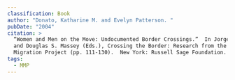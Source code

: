 ```yaml
---
classification: Book
author: "Donato, Katharine M. and Evelyn Patterson. "
pubDate: "2004"
citation: >
  “Women and Men on the Move: Undocumented Border Crossings.”  In Jorge Durand
  and Douglas S. Massey (Eds.), Crossing the Border: Research from the Mexican
  Migration Project (pp. 111-130).  New York: Russell Sage Foundation.
tags:
  - MMP
---
```


